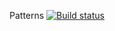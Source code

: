 Patterns [![Build status](https://ci.appveyor.com/api/projects/status/ve5se6435he8dwdv?svg=true)](https://ci.appveyor.com/project/ScoofW/patterns)

